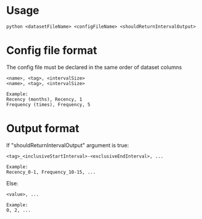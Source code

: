 # Usage
```
python <datasetFileName> <configFileName> <shouldReturnIntervalOutput>
```

# Config file format
The config file must be declared in the same order of dataset columns
```
<name>, <tag>, <intervalSize>
<name>, <tag>, <intervalSize>

Example:
Recency (months), Recency, 1
Frequency (times), Frequency, 5
```

# Output format
If "shouldReturnIntervalOutput" argument is true:
```
<tag>_<inclusiveStartInterval>-<exclusiveEndInterval>, ...

Example:
Recency_0-1, Frequency_10-15, ...
```
Else:
```
<value>, ...

Example:
0, 2, ...
```

